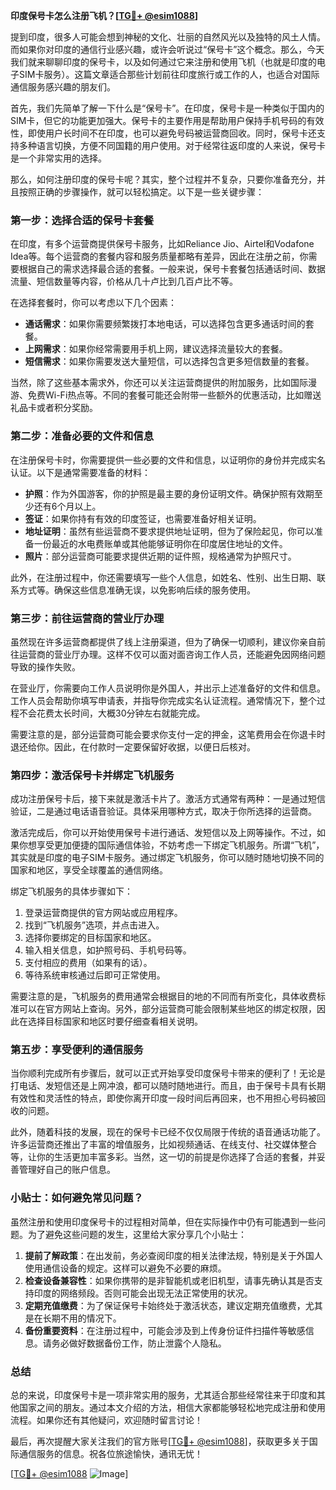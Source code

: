 **印度保号卡怎么注册飞机？[[TG💪+ @esim1088](https://t.me/s/esim1088)]**

提到印度，很多人可能会想到神秘的文化、壮丽的自然风光以及独特的风土人情。而如果你对印度的通信行业感兴趣，或许会听说过“保号卡”这个概念。那么，今天我们就来聊聊印度的保号卡，以及如何通过它来注册和使用飞机（也就是印度的电子SIM卡服务）。这篇文章适合那些计划前往印度旅行或工作的人，也适合对国际通信服务感兴趣的朋友们。

首先，我们先简单了解一下什么是“保号卡”。在印度，保号卡是一种类似于国内的SIM卡，但它的功能更加强大。保号卡的主要作用是帮助用户保持手机号码的有效性，即使用户长时间不在印度，也可以避免号码被运营商回收。同时，保号卡还支持多种语言切换，方便不同国籍的用户使用。对于经常往返印度的人来说，保号卡是一个非常实用的选择。

那么，如何注册印度的保号卡呢？其实，整个过程并不复杂，只要你准备充分，并且按照正确的步骤操作，就可以轻松搞定。以下是一些关键步骤：

### 第一步：选择合适的保号卡套餐

在印度，有多个运营商提供保号卡服务，比如Reliance Jio、Airtel和Vodafone Idea等。每个运营商的套餐内容和服务质量都略有差异，因此在注册之前，你需要根据自己的需求选择最合适的套餐。一般来说，保号卡套餐包括通话时间、数据流量、短信数量等内容，价格从几十卢比到几百卢比不等。

在选择套餐时，你可以考虑以下几个因素：
- **通话需求**：如果你需要频繁拨打本地电话，可以选择包含更多通话时间的套餐。
- **上网需求**：如果你经常需要用手机上网，建议选择流量较大的套餐。
- **短信需求**：如果你需要发送大量短信，可以选择包含更多短信数量的套餐。

当然，除了这些基本需求外，你还可以关注运营商提供的附加服务，比如国际漫游、免费Wi-Fi热点等。不同的套餐可能还会附带一些额外的优惠活动，比如赠送礼品卡或者积分奖励。

### 第二步：准备必要的文件和信息

在注册保号卡时，你需要提供一些必要的文件和信息，以证明你的身份并完成实名认证。以下是通常需要准备的材料：
- **护照**：作为外国游客，你的护照是最主要的身份证明文件。确保护照有效期至少还有6个月以上。
- **签证**：如果你持有有效的印度签证，也需要准备好相关证明。
- **地址证明**：虽然有些运营商不要求提供地址证明，但为了保险起见，你可以准备一份最近的水电费账单或其他能够证明你在印度居住地址的文件。
- **照片**：部分运营商可能要求提供近期的证件照，规格通常为护照尺寸。

此外，在注册过程中，你还需要填写一些个人信息，如姓名、性别、出生日期、联系方式等。确保这些信息准确无误，以免影响后续的服务使用。

### 第三步：前往运营商的营业厅办理

虽然现在许多运营商都提供了线上注册渠道，但为了确保一切顺利，建议你亲自前往运营商的营业厅办理。这样不仅可以面对面咨询工作人员，还能避免因网络问题导致的操作失败。

在营业厅，你需要向工作人员说明你是外国人，并出示上述准备好的文件和信息。工作人员会帮助你填写申请表，并指导你完成实名认证流程。通常情况下，整个过程不会花费太长时间，大概30分钟左右就能完成。

需要注意的是，部分运营商可能会要求你支付一定的押金，这笔费用会在你退卡时退还给你。因此，在付款时一定要保留好收据，以便日后核对。

### 第四步：激活保号卡并绑定飞机服务

成功注册保号卡后，接下来就是激活卡片了。激活方式通常有两种：一是通过短信验证，二是通过电话语音验证。具体采用哪种方式，取决于你所选择的运营商。

激活完成后，你可以开始使用保号卡进行通话、发短信以及上网等操作。不过，如果你想享受更加便捷的国际通信体验，不妨考虑一下绑定飞机服务。所谓“飞机”，其实就是印度的电子SIM卡服务。通过绑定飞机服务，你可以随时随地切换不同的国家和地区，享受全球覆盖的通信网络。

绑定飞机服务的具体步骤如下：
1. 登录运营商提供的官方网站或应用程序。
2. 找到“飞机服务”选项，并点击进入。
3. 选择你要绑定的目标国家和地区。
4. 输入相关信息，如护照号码、手机号码等。
5. 支付相应的费用（如果有的话）。
6. 等待系统审核通过后即可正常使用。

需要注意的是，飞机服务的费用通常会根据目的地的不同而有所变化，具体收费标准可以在官方网站上查询。另外，部分运营商可能会限制某些地区的绑定权限，因此在选择目标国家和地区时要仔细查看相关说明。

### 第五步：享受便利的通信服务

当你顺利完成所有步骤后，就可以正式开始享受印度保号卡带来的便利了！无论是打电话、发短信还是上网冲浪，都可以随时随地进行。而且，由于保号卡具有长期有效性和灵活性的特点，即使你离开印度一段时间后再回来，也不用担心号码被回收的问题。

此外，随着科技的发展，现在的保号卡已经不仅仅局限于传统的语音通话功能了。许多运营商还推出了丰富的增值服务，比如视频通话、在线支付、社交媒体整合等，让你的生活更加丰富多彩。当然，这一切的前提是你选择了合适的套餐，并妥善管理好自己的账户信息。

### 小贴士：如何避免常见问题？

虽然注册和使用印度保号卡的过程相对简单，但在实际操作中仍有可能遇到一些问题。为了避免这些问题的发生，这里给大家分享几个小贴士：

1. **提前了解政策**：在出发前，务必查阅印度的相关法律法规，特别是关于外国人使用通信设备的规定。这样可以避免不必要的麻烦。
2. **检查设备兼容性**：如果你携带的是非智能机或老旧机型，请事先确认其是否支持印度的网络频段。否则可能会出现无法正常使用的状况。
3. **定期充值缴费**：为了保证保号卡始终处于激活状态，建议定期充值缴费，尤其是在长期不用的情况下。
4. **备份重要资料**：在注册过程中，可能会涉及到上传身份证件扫描件等敏感信息。请务必做好数据备份工作，防止泄露个人隐私。

### 总结

总的来说，印度保号卡是一项非常实用的服务，尤其适合那些经常往来于印度和其他国家之间的朋友。通过本文介绍的方法，相信大家都能够轻松地完成注册和使用流程。如果你还有其他疑问，欢迎随时留言讨论！

最后，再次提醒大家关注我们的官方账号[[TG💪+ @esim1088](https://t.me/s/esim1088)]，获取更多关于国际通信服务的信息。祝各位旅途愉快，通讯无忧！

[[TG💪+ @esim1088](https://t.me/s/esim1088) ![Image](https://i.postimg.cc/4NQfJmqS/Snipaste-2025-05-13-00-14-12.png)]